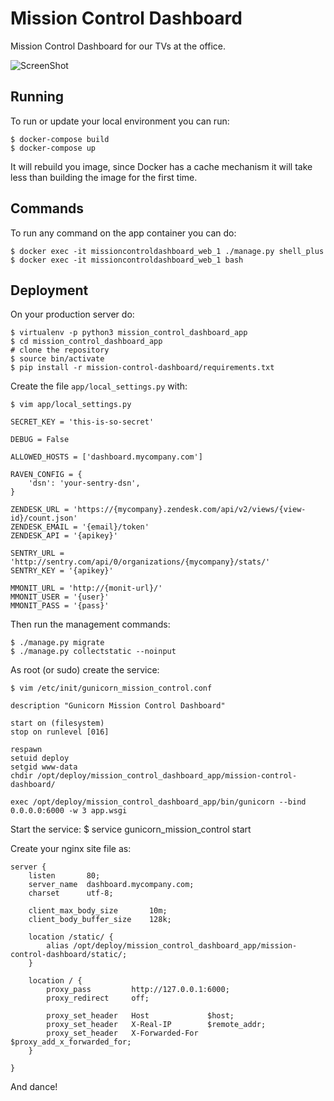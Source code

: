 # Mission Control Dashboard

Mission Control Dashboard for our TVs at the office.

![ScreenShot](https://s3.amazonaws.com/uploads.hipchat.com/50553/341552/ZBjCJyACg09uQcH/mission-control-dashboard.jpg)


## Running

To run or update your local environment you can run:

    $ docker-compose build
    $ docker-compose up

It will rebuild you image, since Docker has a cache mechanism it will take
less than building the image for the first time.


## Commands

To run any command on the app container you can do:

    $ docker exec -it missioncontroldashboard_web_1 ./manage.py shell_plus
    $ docker exec -it missioncontroldashboard_web_1 bash

## Deployment

On your production server do:

    $ virtualenv -p python3 mission_control_dashboard_app
    $ cd mission_control_dashboard_app
    # clone the repository
    $ source bin/activate
    $ pip install -r mission-control-dashboard/requirements.txt

Create the file ```app/local_settings.py``` with:

    $ vim app/local_settings.py

```
SECRET_KEY = 'this-is-so-secret'

DEBUG = False

ALLOWED_HOSTS = ['dashboard.mycompany.com']

RAVEN_CONFIG = {
    'dsn': 'your-sentry-dsn',
}

ZENDESK_URL = 'https://{mycompany}.zendesk.com/api/v2/views/{view-id}/count.json'
ZENDESK_EMAIL = '{email}/token'
ZENDESK_API = '{apikey}'

SENTRY_URL = 'http://sentry.com/api/0/organizations/{mycompany}/stats/'
SENTRY_KEY = '{apikey}'

MMONIT_URL = 'http://{monit-url}/'
MMONIT_USER = '{user}'
MMONIT_PASS = '{pass}'

```

Then run the management commands:

    $ ./manage.py migrate
    $ ./manage.py collectstatic --noinput

As root (or sudo) create the service:

    $ vim /etc/init/gunicorn_mission_control.conf

```
description "Gunicorn Mission Control Dashboard"

start on (filesystem)
stop on runlevel [016]

respawn
setuid deploy
setgid www-data
chdir /opt/deploy/mission_control_dashboard_app/mission-control-dashboard/

exec /opt/deploy/mission_control_dashboard_app/bin/gunicorn --bind 0.0.0.0:6000 -w 3 app.wsgi
```

Start the service:
    $ service gunicorn_mission_control start

Create your nginx site file as:

```
server {
    listen       80;
    server_name  dashboard.mycompany.com;
    charset      utf-8;

    client_max_body_size       10m;
    client_body_buffer_size    128k;

    location /static/ {
        alias /opt/deploy/mission_control_dashboard_app/mission-control-dashboard/static/;
    }

    location / {
        proxy_pass         http://127.0.0.1:6000;
        proxy_redirect     off;

        proxy_set_header   Host             $host;
        proxy_set_header   X-Real-IP        $remote_addr;
        proxy_set_header   X-Forwarded-For  $proxy_add_x_forwarded_for;
    }

}
```

And dance!

